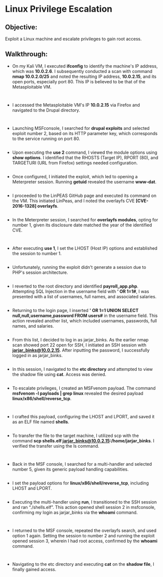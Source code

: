 # Linux Privilege Escalation
## Objective: 
Exploit a Linux machine and escalate privileges to gain root access.
## Walkthrough:
- On my Kali VM, I executed **ifconfig** to identify the machine's IP address, which was **10.0.2.6**. I subsequently conducted a scan with command **nmap 10.0.2.0/25** and noted the resulting IP address, **10.0.2.15**, and its open ports, especially port 80. This IP is believed to be that of the Metasploitable VM.

<p align="center">
  <img src="https://github.com/B-Johnson89/Cybersecurity-Projects/blob/main/Linux%20Privesc/Assets/LP1.1.png" alt="">
</p>
<p align="center">
  <img src="https://github.com/B-Johnson89/Cybersecurity-Projects/blob/main/Linux%20Privesc/Assets/LP1.2.png" alt="">
</p>

- I accessed the Metasploitable VM's IP **10.0.2.15** via Firefox and navigated to the Drupal directory.

<p align="center">
  <img src="https://github.com/B-Johnson89/Cybersecurity-Projects/blob/main/Linux%20Privesc/Assets/LP2.1.png" alt="">
</p>
<p align="center">
  <img src="https://github.com/B-Johnson89/Cybersecurity-Projects/blob/main/Linux%20Privesc/Assets/LP2.2.png" alt="">
</p>

- Launching MSFconsole, I searched for **drupal exploits** and selected exploit number 2, based on its HTTP parameter key, which corresponds to the service running on port 80.

<p align="center">
  <img src="https://github.com/B-Johnson89/Cybersecurity-Projects/blob/main/Linux%20Privesc/Assets/LP3.png" alt="">
</p>

- Upon executing the **use 2** command, I viewed the module options using **show options**. I identified that the RHOSTS (Target IP), RPORT (80), and TARGETURI (URL from Firefox) settings needed configuration.

<p align="center">
  <img src="https://github.com/B-Johnson89/Cybersecurity-Projects/blob/main/Linux%20Privesc/Assets/LP4.png" alt="">
</p>

- Once configured, I initiated the exploit, which led to opening a Meterpreter session. Running **getuid** revealed the username **www-dat**.

<p align="center">
  <img src="https://github.com/B-Johnson89/Cybersecurity-Projects/blob/main/Linux%20Privesc/Assets/LP5.png" alt="">
</p>

- I proceeded to the LinPEAS GitHub page and executed its command on the VM. This initiated LinPeas, and I noted the overlayfs CVE **[CVE-2016-1328] overlayfs**.

<p align="center">
  <img src="https://github.com/B-Johnson89/Cybersecurity-Projects/blob/main/Linux%20Privesc/Assets/LP6.png" alt="">
</p>

- In the Meterpreter session, I searched for **overlayfs modules**, opting for number 1, given its disclosure date matched the year of the identified CVE.

<p align="center">
  <img src="https://github.com/B-Johnson89/Cybersecurity-Projects/blob/main/Linux%20Privesc/Assets/LP7.1.png" alt="">
</p>
<p align="center">
  <img src="https://github.com/B-Johnson89/Cybersecurity-Projects/blob/main/Linux%20Privesc/Assets/LP7.2.png" alt="">
</p>

- After executing **use 1**, I set the LHOST (Host IP) options and established the session to number 1.

<p align="center">
  <img src="https://github.com/B-Johnson89/Cybersecurity-Projects/blob/main/Linux%20Privesc/Assets/LP8.png" alt="">
</p>

- Unfortunately, running the exploit didn't generate a session due to PHP's session architecture.

<p align="center">
  <img src="https://github.com/B-Johnson89/Cybersecurity-Projects/blob/main/Linux%20Privesc/Assets/LP9.png" alt="">
</p>

- I reverted to the root directory and identified **payroll_app.php**. Attempting SQL Injection in the username field with **’ OR 1=1#**, I was presented with a list of usernames, full names, and associated salaries.

<p align="center">
  <img src="https://github.com/B-Johnson89/Cybersecurity-Projects/blob/main/Linux%20Privesc/Assets/LP10.png" alt="">
</p>

- Returning to the login page, I inserted **' OR 1=1 UNION SELECT null,null,username,password FROM users#** in the username field. This action revealed another list, which included usernames, passwords, full names, and salaries.

<p align="center">
  <img src="https://github.com/B-Johnson89/Cybersecurity-Projects/blob/main/Linux%20Privesc/Assets/LP11.png" alt="">
</p>

- From this list, I decided to log in as jarjar_binks. As the earlier nmap scan showed port 22 open for SSH, I initiated an SSH session with **jarjar_binks@10.0.2.15**. After inputting the password, I successfully logged in as jarjar_binks.

<p align="center">
  <img src="https://github.com/B-Johnson89/Cybersecurity-Projects/blob/main/Linux%20Privesc/Assets/LP12.png" alt="">
</p>

- In this session, I navigated to the **etc directory** and attempted to view the shadow file using **cat**. Access was denied.

<p align="center">
  <img src="https://github.com/B-Johnson89/Cybersecurity-Projects/blob/main/Linux%20Privesc/Assets/LP13.png" alt="">
</p>

- To escalate privileges, I created an MSFvenom payload. The command **msfvenom -l payloads | grep linux** revealed the desired payload **linux/x86/shell/reverse_tcp**.

<p align="center">
  <img src="https://github.com/B-Johnson89/Cybersecurity-Projects/blob/main/Linux%20Privesc/Assets/LP14.1.png" alt="">
</p>
<p align="center">
  <img src="https://github.com/B-Johnson89/Cybersecurity-Projects/blob/main/Linux%20Privesc/Assets/LP14.2.png" alt="">
</p>

- I crafted this payload, configuring the LHOST and LPORT, and saved it as an ELF file named **shells**.

<p align="center">
  <img src="https://github.com/B-Johnson89/Cybersecurity-Projects/blob/main/Linux%20Privesc/Assets/LP15.png" alt="">
</p>

- To transfer the file to the target machine, I utilized scp with the command **scp shells.elf jarjar_binks@10.0.2.15:/home/jarjar_binks**. I verified the transfer using the ls command.

<p align="center">
  <img src="https://github.com/B-Johnson89/Cybersecurity-Projects/blob/main/Linux%20Privesc/Assets/LP16.1.png" alt="">
</p>
<p align="center">
  <img src="https://github.com/B-Johnson89/Cybersecurity-Projects/blob/main/Linux%20Privesc/Assets/LP16.2.png" alt="">
</p>

- Back in the MSF console, I searched for a multi-handler and selected number 5, given its generic payload handling capabilities.

<p align="center">
  <img src="https://github.com/B-Johnson89/Cybersecurity-Projects/blob/main/Linux%20Privesc/Assets/LP17.png" alt="">
</p>

- I set the payload options for **linux/x86/shell/reverse_tcp**, including LHOST and LPORT.

<p align="center">
  <img src="https://github.com/B-Johnson89/Cybersecurity-Projects/blob/main/Linux%20Privesc/Assets/LP18.png" alt="">
</p>

- Executing the multi-handler using **run**, I transitioned to the SSH session and ran “./shells.elf”. This action opened shell session 2 in msfconsole, confirming my login as jarjar_binks via the **whoami** command.

<p align="center">
  <img src="https://github.com/B-Johnson89/Cybersecurity-Projects/blob/main/Linux%20Privesc/Assets/LP19.1.png" alt="">
</p>
<p align="center">
  <img src="https://github.com/B-Johnson89/Cybersecurity-Projects/blob/main/Linux%20Privesc/Assets/LP19.2.png" alt="">
</p>

- I returned to the MSF console, repeated the overlayfs search, and used option 1 again. Setting the session to number 2 and running the exploit opened session 3, wherein I had root access, confirmed by the **whoami** command.

<p align="center">
  <img src="https://github.com/B-Johnson89/Cybersecurity-Projects/blob/main/Linux%20Privesc/Assets/LP20.1.png" alt="">
</p>
<p align="center">
  <img src="https://github.com/B-Johnson89/Cybersecurity-Projects/blob/main/Linux%20Privesc/Assets/LP20.2.png" alt="">
</p>

- Navigating to the etc directory and executing **cat** on the **shadow file**, I finally gained access.

<p align="center">
  <img src="https://github.com/B-Johnson89/Cybersecurity-Projects/blob/main/Linux%20Privesc/Assets/LP21.png" alt="">
</p>
